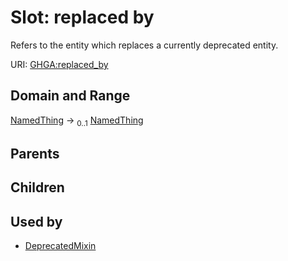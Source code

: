 
# Slot: replaced by


Refers to the entity which replaces a currently deprecated entity.

URI: [GHGA:replaced_by](https://w3id.org/GHGA/replaced_by)


## Domain and Range

[NamedThing](NamedThing.md) &#8594;  <sub>0..1</sub> [NamedThing](NamedThing.md)

## Parents


## Children


## Used by

 * [DeprecatedMixin](DeprecatedMixin.md)
